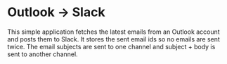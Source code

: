# Outlook -> Slack

This simple application fetches the latest emails from an Outlook account and posts them to Slack.
It stores the sent email ids so no emails are sent twice.
The email subjects are sent to one channel and subject + body is sent to another channel.